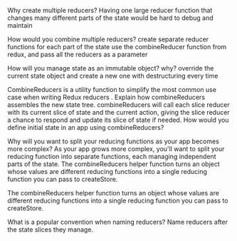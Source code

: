 Why create multiple reducers?
  Having one large reducer function that changes many different parts of the state would be hard to debug and maintain

How would you combine multiple reducers?
  create separate reducer functions for each part of the state
  use the combineReducer function from redux, and pass all the reducers as a parameter

How will you manage state as an immutable object? why?
  override the current state object and create a new one with destructuring every time



CombineReducers is a utility function to simplify the most common use case when writing Redux reducers .
Explain how combineReducers assembles the new state tree.
  combineReducers will call each slice reducer with its current slice of state and the current action, giving the slice reducer a chance to respond and update its slice of state if needed. 
How would you define initial state in an app using combineReducers?

Why will you want to split your reducing functions as your app becomes more complex?
As your app grows more complex, you'll want to split your reducing function into separate functions, each managing independent parts of the state. The combineReducers helper function turns an object whose values are different reducing functions into a single reducing function you can pass to createStore.

The combineReducers helper function turns an object whose values are different reducing functions into a single reducing function you can pass to createStore.

What is a popular convention when naming reducers? Name reducers after the state slices they manage.
